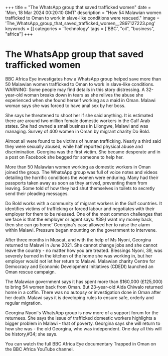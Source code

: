 +++
title = "The WhatsApp group that saved trafficked women"
date = 'Mon, 18 Mar 2024 00:20:10 GMT'
description = "How 54 Malawian women trafficked to Oman to work in slave-like conditions were rescued."
image = 'The_WhatsApp_group_that_saved_trafficked_women__2897127223.png'
keywrods =  []
categories = 'Technology'
tags = ['BBC', "oil", "business", "africa"]
+++

# The WhatsApp group that saved trafficked women

BBC Africa Eye investigates how a WhatsApp group helped save more than 50 Malawian women trafficked to Oman to work in slave-like conditions.
WARNING: Some people may find details in this story distressing.
A 32-year-old woman breaks down in tears as she relives the abuse she experienced when she found herself working as a maid in Oman.
Malawi woman says she was forced to have anal sex by her boss.

She says he threatened to shoot her if she said anything.
It is estimated there are around two million female domestic workers in the Gulf Arab states.
She had owned a small business in Lilongwe, Malawi and was managing.
Survey of 400 women in Oman by migrant charity Do Bold.

Almost all were found to be victims of human trafficking.
Nearly a third said they were sexually abused, while half reported physical abuse and discrimination.
Georgina was the first victim.
She became desperate and in a post on Facebook she begged for someone to help her.

More than 50 Malawian women working as domestic workers in Oman joined the group.
The WhatsApp group was full of voice notes and videos detailing the horrific conditions the women were enduring.
Many had their passports taken away as soon as they arrived, preventing them from leaving.
Some told of how they had shut themselves in toilets to secretly send their pleading messages.

Do Bold works with a community of migrant workers in the Gulf countries.
It identifies victims of trafficking or forced labour and negotiates with their employer for them to be released.
One of the most common challenges that we face is that the employer or agent says: <bb>#39;I want my money back, then she can go home' Georgina's case allowed her to raise the alarm within Malawi.
Pressure began mounting on the government to intervene.

After three months in Muscat, and with the help of Ms Nyoni, Georgina returned to Malawi in June 2021.
She cannot change jobs and she cannot leave the country - no matter how you are treated.
Blessings Nyoni, 39, was severely burned in the kitchen of the home she was working in, but her employer would not let her return to Malawi.
Malawian charity Centre for Democracy and Economic Development Initiatives (CDEDI) launched an Oman rescue campaign.

The Malawian government says it has spent more than $160,000 (£125,000) to bring 54 women back from Oman.
But 23-year-old Aida Chiwalo returned home in a coffin.
There was no autopsy or investigation done in Oman after her death.
Malawi says it is developing rules to ensure safe, orderly and regular migration.

Georgina Nyoni's WhatsApp group is now more of a support forum for the returnees.
She says the issue of trafficked domestic workers highlights a bigger problem in Malawi - that of poverty.
Georgina says she will return to how she was - the old Georgina, who was independent.
One day all this will be history,<bb>#34; she says.

You can watch the full BBC Africa Eye documentary Trapped in Oman on the BBC Africa YouTube channel.


